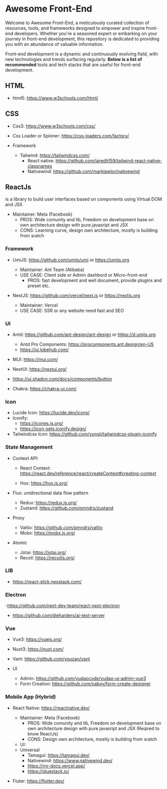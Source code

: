 # Awesome Front-End

Welcome to Awesome Front-End, a meticulously curated collection of resources, tools, and frameworks designed to empower and inspire front-end developers. Whether you're a seasoned expert or embarking on your journey in front-end development, this repository is dedicated to providing you with an abundance of valuable information.

Front-end development is a dynamic and continuously evolving field, with new technologies and trends surfacing regularly. **Below is a list of recommended** tools and tech stacks that are useful for front-end development.

## HTML
  - html5: https://www.w3schools.com/html/

## CSS
 - Css3: https://www.w3schools.com/css/
 - Css Loader or Spinner: https://css-loaders.com/factory/

 - Framework

   - Taliwind: https://tailwindcss.com/
     - React native: https://github.com/jaredh159/tailwind-react-native-classnames
     - Nativewind: https://github.com/marklawlor/nativewind


## ReactJs
  is a library to build user interfaces based on components using Virtual DOM and JSX
- Maintainer: Meta (Facebook)
    - PROS: Wide comunity and lib, Freedom on development base on own architecture design with pure javasript and JSX
    - CONS: Learning curve, design own architecture, mostly is building from sratch

### Framework
- UmiJS: https://github.com/umijs/umi or https://umijs.org
  - Maintainer: Ant Team (Alibaba) 
  - USE CASE: Client side or Admin dashbord or Micro-front-end
    - PROS: fast development and well document, provide plugins and preset etc.

- NextJS: https://github.com/vercel/next.js or https://nextjs.org
  - Maintainer: Vercel 
  - USE CASE: SSR or any website need fast and SEO

### UI 
- Antd: https://github.com/ant-design/ant-design or https://d.umijs.org
  - Antd Pro Components: https://procomponents.ant.design/en-US
  - https://ui.lobehub.com/

- MUI: https://mui.com/
- NextUI: https://nextui.org/
- https://ui.shadcn.com/docs/components/button
- Chakra: https://chakra-ui.com/

### Icon

- Lucide Icon: https://lucide.dev/icons/
- Iconify: 
    - https://icones.js.org/
    - https://icon-sets.iconify.design/
- Tailwindcss Icon: https://github.com/yunsii/tailwindcss-plugin-iconify

### State Management

- Context API: 

  - React Context: https://react.dev/reference/react/createContext#creating-context
    
  - Hox: https://hox.js.org/

- Flux: unidirectional data flow pattern

   - Redux: https://redux.js.org/
   - Zustand: https://github.com/pmndrs/zustand

- Proxy

   - Valtio: https://github.com/pmndrs/valtio
   - Mobx: https://mobx.js.org/

- Atomic

  - Jotai: https://jotai.org/
  - Recoil: https://recoiljs.org/
 
### LIB
  - https://react-slick.neostack.com/

### Electron 
-https://github.com/next-dev-team/react-next-electron
- https://github.com/dieharders/ai-text-server


### Vue
  - Vue3: https://vuejs.org/
  - Nuxt3: https://nuxt.com/
  - Vant: https://github.com/youzan/vant

- UI
  - Admin: https://github.com/yudaocode/yudao-ui-admin-vue3
  - Form Creation: https://github.com/xaboy/form-create-designer

### Mobile App (Hybrid)

- React Native: https://reactnative.dev/
  - Maintainer: Meta (Facebook)
    - PROS: Wide comunity and lib, Freedom on development base on own architecture design with pure javasript and JSX (Reqired to know ReactJs)
    - CONS: Design own architecture, mostly is building from sratch
   - UI:
    - Universal
      - Tamagui: https://tamagui.dev/
      - Nativewind: https://www.nativewind.dev/
      - https://rnr-docs.vercel.app/
      - https://gluestack.io/

- Fluter: https://flutter.dev/

